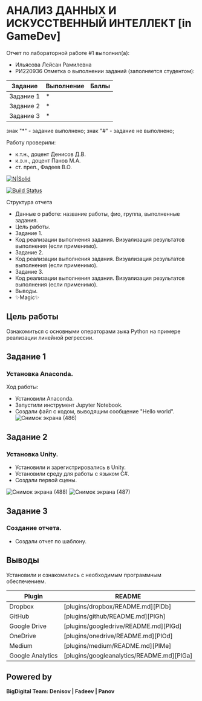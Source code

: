 # АНАЛИЗ ДАННЫХ И ИСКУССТВЕННЫЙ ИНТЕЛЛЕКТ [in GameDev]
Отчет по лабораторной работе #1 выполнил(а):
- Ильясова Лейсан Рамилевна
- РИ220936
Отметка о выполнении заданий (заполняется студентом):

| Задание | Выполнение | Баллы |
| ------ | ------ | ------ |
| Задание 1 | * |  |
| Задание 2 | * |  |
| Задание 3 | * |  |

знак "*" - задание выполнено; знак "#" - задание не выполнено;

Работу проверили:
- к.т.н., доцент Денисов Д.В.
- к.э.н., доцент Панов М.А.
- ст. преп., Фадеев В.О.

[![N|Solid](https://cldup.com/dTxpPi9lDf.thumb.png)](https://nodesource.com/products/nsolid)

[![Build Status](https://travis-ci.org/joemccann/dillinger.svg?branch=master)](https://travis-ci.org/joemccann/dillinger)

Структура отчета

- Данные о работе: название работы, фио, группа, выполненные задания.
- Цель работы.
- Задание 1.
- Код реализации выполнения задания. Визуализация результатов выполнения (если применимо).
- Задание 2.
- Код реализации выполнения задания. Визуализация результатов выполнения (если применимо).
- Задание 3.
- Код реализации выполнения задания. Визуализация результатов выполнения (если применимо).
- Выводы.
- ✨Magic✨

## Цель работы
Ознакомиться с основными операторами зыка Python на примере реализации линейной регрессии.

## Задание 1
### Установка Anaconda.
Ход работы:
- Установили Anaconda.
- Запустили инструмент Jupyter Notebook.
- Создали файл с кодом, выводящим сообщение "Hello world".
![Снимок экрана (486)](https://github.com/Vedro12/workshop1/assets/127394413/b56646c4-2a2d-4e01-a970-e029c226922c)

## Задание 2
### Установка Unity.
- Установили и зарегистрировались в Unity.
- Установили среду для работы с языком C#.
- Создали первой сцены.
  
![Снимок экрана (488)](https://github.com/Vedro12/workshop1/assets/127394413/2428bf9a-c50e-48c7-9b2c-a38fc9c0fccd)
![Снимок экрана (487)](https://github.com/Vedro12/workshop1/assets/127394413/a392edee-0409-45df-a8b0-baa3ba16df22)

## Задание 3
### Создание отчета.
- Создали отчет по шаблону.

## Выводы

Установили и ознакомились с необходимым программным обеспечением.

| Plugin | README |
| ------ | ------ |
| Dropbox | [plugins/dropbox/README.md][PlDb] |
| GitHub | [plugins/github/README.md][PlGh] |
| Google Drive | [plugins/googledrive/README.md][PlGd] |
| OneDrive | [plugins/onedrive/README.md][PlOd] |
| Medium | [plugins/medium/README.md][PlMe] |
| Google Analytics | [plugins/googleanalytics/README.md][PlGa] |

## Powered by

**BigDigital Team: Denisov | Fadeev | Panov**
